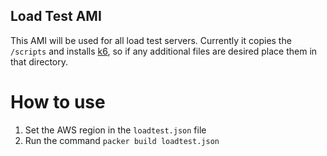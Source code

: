 ## Load Test AMI
This AMI will be used for all load test servers. Currently it copies the `/scripts` and installs [k6](https://k6.io), so if any additional files are desired place them in that directory.

# How to use
1) Set the AWS region in the `loadtest.json` file
2) Run the command `packer build loadtest.json` 
